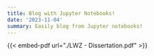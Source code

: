```yaml
---
title: Blog with Jupyter Notebooks!
date: '2023-11-04'
summary: Easily blog from Jupyter notebooks!
---
```


{{< embed-pdf url="./LWZ - Dissertation.pdf" >}}
